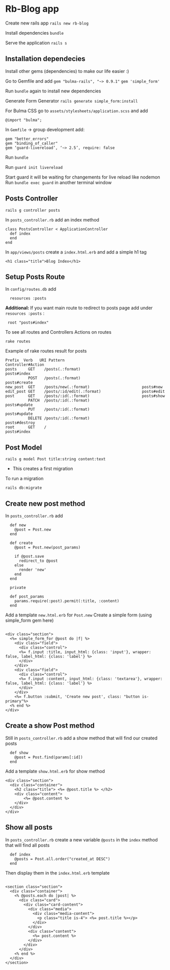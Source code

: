 # Rb-Blog app

Create new rails app
`rails new rb-blog`

Install dependencies
`bundle`

Serve the application
`rails s`

## Installation dependecies

Install other gems (dependencies) to make our life easier :)

Go to Gemfile and add
`gem "bulma-rails", "~> 0.9.1"`
`gem 'simple_form'`

Run `bundle` again to install new dependencies

Generate Form Generator
`rails generate simple_form:install`

For Bulma CSS go to `assets/stylesheets/application.scss` and add

`@import "bulma";`

In `Gemfile` -> group development add:

```
gem "better_errors"
gem "binding_of_caller"
gem ‘guard-livereload’, ‘~> 2.5’, require: false
```

Run `bundle`

Run `guard init livereload`

Start guard it will be waiting for changements for live reload like nodemon
Run `bundle exec guard` in another terminal window

## Posts Controller

`rails g controller posts`

In `posts_controller.rb` add an index method

```
class PostsController < ApplicationController
  def index
  end
end
```

In `app/views/posts` create a `index.html.erb` and add a simple h1 tag

```
<h1 class="title">Blog Index</h1>
```

## Setup Posts Route

In `config/routes.db` add

```
  resources :posts
```

<b>Additional:</b> If you want main route to redirect to posts page add under `resources :posts` :

```
 root "posts#index"
```

To see all routes and Controllers Actions on routes

```
rake routes
```

Example of rake routes result for posts

```
Prefix  Verb   URI Pattern                                 Controller#Action
posts     GET    /posts(.:format)                           posts#index
          POST   /posts(.:format)                           posts#create
new_post  GET    /posts/new(.:format)                       posts#new
edit_post GET    /posts/:id/edit(.:format)                  posts#edit
post      GET    /posts/:id(.:format)                       posts#show
          PATCH  /posts/:id(.:format)                       posts#update
          PUT    /posts/:id(.:format)                       posts#update
          DELETE /posts/:id(.:format)                       posts#destroy
root      GET    /                                          posts#index
```

## Post Model

```
rails g model Post title:string content:text
```

- This creates a first migration

To run a migration

```
rails db:migrate
```

## Create new post method

In `posts_controller.rb` add

```
  def new
    @post = Post.new
  end

  def create
    @post = Post.new(post_params)

    if @post.save
      redirect_to @post
    else
      render 'new'
    end
  end

  private

  def post_params
    params.require(:post).permit(:title, :content)
  end
```

Add a template `new.html.erb` for `Post.new`
Create a simple form (using simple_form gem here)

```

<div class="section">
  <%= simple_form_for @post do |f| %>
    <div class="field">
      <div class="control">
      <%= f.input :title, input_html: {class: 'input'}, wrapper: false, label_html: {class: 'label'} %>
      </div>
    </div>
    <div class="field">
      <div class="control">
      <%= f.input :content, input_html: {class: 'textarea'}, wrapper: false, label_html: {class: 'label'} %>
      </div>
    </div>
    <%= f.button :submit, 'Create new post', class: "button is-primary"%>
  <% end %>
</div>

```

## Create a show Post method

Still in `posts_controller.rb` add a show method that will find our created posts

```
  def show
    @post = Post.find(params[:id])
  end
```

Add a template `show.html.erb` for show method

```
<div class="section">
  <div class="container">
    <h2 class="title"> <%= @post.title %> </h2>
    <div class="content">
        <%= @post.content %>
    </div>
  </div>
</div>
```

## Show all posts

In `posts_controller.rb` create a new variable `@posts` in the `index` method that will find all posts

```
  def index
    @posts = Post.all.order("created_at DESC")
  end
```

Then display them in the `index.html.erb` template

```

<section class="section">
  <div class="container">
    <% @posts.each do |post| %>
      <div class="card">
        <div class="card-content">
          <div class="media">
            <div class="media-content">
              <p class="title is-4"> <%= post.title %></p>
            </div>
          </div>
          <div class="content">
            <%= post.content %>
          </div>
        </div>
      </div>
    <% end %>
  </div>
</section>
```
